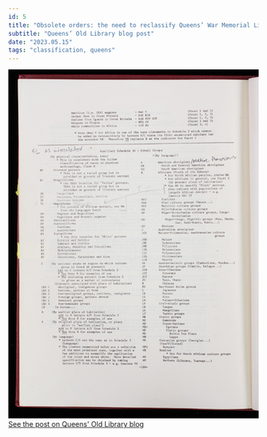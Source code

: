 ```yaml
---
id: 5
title: "Obsolete orders: the need to reclassify Queens’ War Memorial Library"
subtitle: "Queens’ Old Library blog post"
date: "2023.05.15"
tags: "classification, queens"
---
```

![image](/images/blog_05.jpg)\
[See the post on Queens' Old Library blog](https://queenslib.wordpress.com/2023/05/15/obsolete-orders-the-need-to-reclassify-queens-war-memorial-library/)

